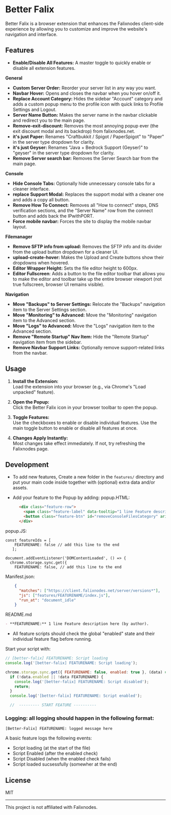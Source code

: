 # Better Falix

Better Falix is a browser extension that enhances the Falixnodes client-side experience by allowing you to customize and improve the website's navigation and interface.

## Features
- **Enable/Disable All Features:** A master toggle to quickly enable or disable all extension features.

**General**
- **Custom Server Order:** Reorder your server list in any way you want.
- **Navbar Hover:** Opens and closes the navbar when you hover on/off it.
- **Replace Account Category:** Hides the sidebar "Account" category and adds a custom popup menu to the profile icon with quick links to Profile Settings and Logout.
- **Server Name Button:** Makes the server name in the navbar clickable and redirect you to the main page.
- **Remove-exit-discount:** Removes the most annoying popup ever (the exit discount modal and its backdrop) from falixnodes.net.
- **it's just Paper:** Renames "Craftbukkit / Spigot / PaperSpigot" to "Paper" in the server type dropdown for clarity.
- **it's just Geyser:** Renames "Java + Bedrock Support (Geyser)" to "geyser" in the server type dropdown for clarity.
- **Remove Server search bar:** Removes the Server Search bar from the main page.

**Console**
- **Hide Console Tabs:** Optionally hide unnecessary console tabs for a cleaner interface.
- **replace Support Modal:** Replaces the support modal with a cleaner one and adds a copy all button.
- **Remove How To Connect:** Removes all "How to connect" steps, DNS verification sections, and the "Server Name" row from the connect button and adds back the IPwithPORT.
- **Force mobile navbar:** Forces the site to display the mobile navbar layout.

**Filemanager**
- **Remove SFTP info from upload:** Removes the SFTP info and its divider from the upload button dropdown for a cleaner UI.
- **upload-create-hover:** Makes the Upload and Create buttons show their dropdowns when hovered.
- **Editor Wrapper Height:** Sets the file editor height to 600px.
- **Editor Fullscreen**: Adds a button to the file editor toolbar that allows you to make the editor and toolbar take up the entire browser viewport (not true fullscreen, browser UI remains visible).

**Navigation**
- **Move "Backups" to Server Settings:** Relocate the "Backups" navigation item to the Server Settings section.
- **Move "Monitoring" to Advanced:** Move the "Monitoring" navigation item to the Advanced section.
- **Move "Logs" to Advanced:** Move the "Logs" navigation item to the Advanced section.
- **Remove "Remote Startup" Nav Item:** Hide the "Remote Startup" navigation item from the sidebar.
- **Remove Navbar Support Links:** Optionally remove support-related links from the navbar.

## Usage

1. **Install the Extension:**  
   Load the extension into your browser (e.g., via Chrome's "Load unpacked" feature).

2. **Open the Popup:**  
   Click the Better Falix icon in your browser toolbar to open the popup.

3. **Toggle Features:**  
   Use the checkboxes to enable or disable individual features. Use the main toggle button to enable or disable all features at once.

4. **Changes Apply Instantly:**  
   Most changes take effect immediately. If not, try refreshing the Falixnodes page.

## Development

- To add new features, Create a new folder in the `features/` directory and put your main code inside together with (optional) extra data and/or assets.

- Add your feature to the Popup by adding:
popup.HTML:
```html
      <div class="feature-row">
        <span class="feature-label" data-tooltip="1 line Feature description here (by author).">FEATURE NAME</span>
        <button class="feature-btn" id="removeConsoleFilesCategory" aria-pressed="false" tabindex="0"><span class="dot"></span></button>
      </div>
```
popup.JS:
```JS
const featureIds = [
    FEATURENAME: false // add this line to the end
   ];
```
```JS
document.addEventListener('DOMContentLoaded', () => {
  chrome.storage.sync.get({
    FEATURENAME: false, // add this line to the end
```

Manifest.json:
```json
    {
      "matches": ["https://client.falixnodes.net/server/versions*"],
      "js": ["features/FEATURENAME/index.js"],
      "run_at": "document_idle"
    }
```
README.md
```md
- **FEATURENAME:** 1 line Feature description here (by author).
```

- All feature scripts should check the global "enabled" state and their individual feature flag before running.

Start your script with:
```js
// [better-falix] FEATURENAME: Script loading
console.log('[better-falix] FEATURENAME: Script loading');

chrome.storage.sync.get({ FEATURENAME: false, enabled: true }, (data) => {
  if (!data.enabled || !data FEATURENAME) {
    console.log('[better-falix] FEATURENAME: Script disabled');
    return;
  }
  console.log('[better-falix] FEATURENAME: Script enabled');

  //  --------- START FEATURE ----------
```
 ### Logging: all logging should happen in the following format:

```
[Better-Falix] FEATURENAME: logged message here
```

   A basic feature logs the following events:
   - Script loading (at the start of the file)
   - Script Enabled (after the enabled check)
   - Script Disabled (when the enabled check fails)
   - Script loaded sucsessfully (somewher at the end)

## License

MIT

---
This project is not affiliated with Falixnodes.
